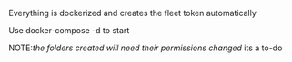 Everything is dockerized and creates the fleet token automatically

Use docker-compose -d to start

NOTE:*the folders created will need their permissions changed* its a to-do
